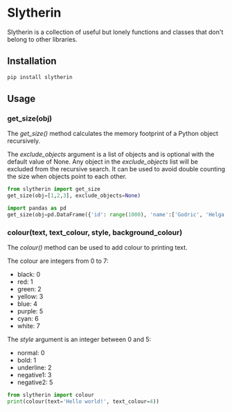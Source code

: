 # Slytherin
Slytherin is a collection of useful but lonely functions and classes 
that don't belong to other libraries.

## Installation
```bash
pip install slytherin
```

## Usage

### get_size(obj)
The *get_size()* method calculates the memory footprint of a Python object recursively. 

The *exclude_objects* argument is a list of objects and is optional with the default value
of None. 
Any object in the *exclude_objects* list will be excluded from the recursive search. 
It can be used to avoid double counting the size when objects point to each other. 

```python
from slytherin import get_size
get_size(obj=[1,2,3], exclude_objects=None)

import pandas as pd
get_size(obj=pd.DataFrame({'id': range(1000), 'name':['Godric', 'Helga', 'Rowena', 'Salazar']*250}))
```

### colour(text, text_colour, style, background_colour)
The *colour()* method can be used to add colour to printing text.

The colour are integers from 0 to 7:
* black: 0
* red: 1
* green: 2
* yellow: 3
* blue: 4
* purple: 5
* cyan: 6
* white: 7

The *style* argument is an integer between 0 and 5:
* normal: 0
* bold: 1
* underline: 2
* negative1: 3
* negative2: 5

```python
from slytherin import colour
print(colour(text='Hello world!', text_colour=4))
```